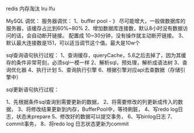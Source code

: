redis 内存淘汰  lru  lfu


MySQL 调优：
服务器调优：
1、buffer pool - 》 尽可能增大，一般做数据库的服务器，该缓存占比到60%~80%
2、增加数据库连接数，默认8小时没有数据访问的话，会自动断开链接。 配置成 10~30分钟，没有操作就主动断开链接。
3、默认最大连接数是151，可以适当调节这个值。最大是10w个

sql查询语句执行过程：
1、查询缓存，queryCache，5.8之后去掉了，因为其缓存的条件非常苛刻，必须sql一模一样
2、解析sql，预处理，解析成语法树
3、查询优化器
4、执行计划
5、查询执行引擎
6、根据引擎对应api去查数据（存储引擎中）

sql更新语句执行过程：

1、先根据条件sql查询到需要更新的数据，
2、将需要修改的列更新成传入的数据，
3、将修改结果更新到内存，BufferPool中，等待刷脏，
4、写redo log日志，状态未prepare
5、修改好的数据可以提交事务，
6、写binlog日志
7、commit事务，
8、将redo log 日志状态更新为commit
